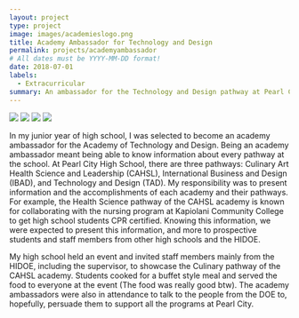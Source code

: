 ```yaml
---
layout: project
type: project
image: images/academieslogo.png
title: Academy Ambassador for Technology and Design
permalink: projects/academyambassador
# All dates must be YYYY-MM-DD format!
date: 2018-07-01
labels:
  - Extracurricular
summary: An ambassador for the Technology and Design pathway at Pearl City High School.
---
```


<div class="ui small rounded images">
  <img class="ui image" src="../images/micromouse-robot.png">
  <img class="ui image" src="../images/micromouse-robot-2.jpg">
  <img class="ui image" src="../images/micromouse.jpg">
  <img class="ui image" src="../images/micromouse-circuit.png">
</div>

In my junior year of high school, I was selected to become an academy ambassador for the Academy of Technology and Design. Being an academy ambassador meant being able to know information about every pathway at the school. At Pearl City High School, there are three pathways: Culinary Art Health Science and Leadership (CAHSL), International Business and Design (IBAD), and Technology and Design (TAD). My responsibility was to present information and the accomplishments of each academy and their pathways. For example, the Health Science pathway of the CAHSL academy is known for collaborating with the nursing program at Kapiolani Community College to get high school students CPR certified. Knowing this information, we were expected to present this information, and more to prospective students and staff members from other high schools and the HIDOE.

My high school held an event and invited staff members mainly from the HIDOE, including the supervisor, to showcase the Culinary pathway of the CAHSL academy. Students cooked for a buffet style meal and served the food to everyone at the event (The food was really good btw). The academy ambassadors were also in attendance to talk to the people from the DOE to, hopefully, persuade them to support all the programs at Pearl City. 
